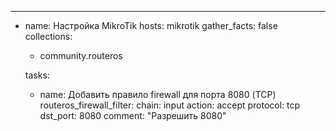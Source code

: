 ---
- name: Настройка MikroTik
  hosts: mikrotik
  gather_facts: false
  collections:
    - community.routeros

  tasks:
    - name: Добавить правило firewall для порта 8080 (TCP)
      routeros_firewall_filter:
        chain: input
        action: accept
        protocol: tcp
        dst_port: 8080
        comment: "Разрешить 8080"
